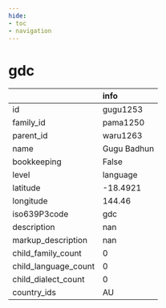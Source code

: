 ```yaml
---
hide:
- toc
- navigation
---
```

# gdc
|                      | info        |
|:---------------------|:------------|
| id                   | gugu1253    |
| family_id            | pama1250    |
| parent_id            | waru1263    |
| name                 | Gugu Badhun |
| bookkeeping          | False       |
| level                | language    |
| latitude             | -18.4921    |
| longitude            | 144.46      |
| iso639P3code         | gdc         |
| description          | nan         |
| markup_description   | nan         |
| child_family_count   | 0           |
| child_language_count | 0           |
| child_dialect_count  | 0           |
| country_ids          | AU          |